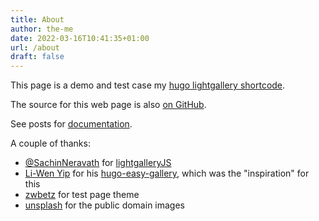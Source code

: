 ```yaml
---
title: About
author: the-me
date: 2022-03-16T10:41:35+01:00
url: /about
draft: false
---
```


This page is a demo and test case my [hugo lightgallery shortcode](https://github.com/flypenguin/hugo-shortcode-gallery).

The source for this web page is also [on GitHub](https://github.com/flypenguin/hugo-shortcode-gallery-testsite).

See posts for [documentation](/).

A couple of thanks:

- [@SachinNeravath](https://twitter.com/SachinNeravath) for [lightgalleryJS](https://www.lightgalleryjs.com/)
- [Li-Wen Yip](https://www.liwen.id.au/about/) for his [hugo-easy-gallery](https://github.com/liwenyip/hugo-easy-gallery), which was the "inspiration" for this
- [zwbetz](https://github.com/zwbetz-gh) for test page theme
- [unsplash](https://unsplash.com/images/stock/public-domain) for the public domain images
